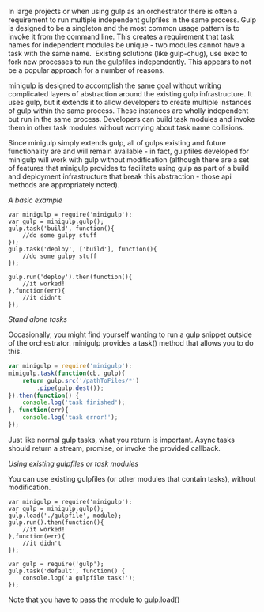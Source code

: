 ﻿In large projects or when using gulp as an orchestrator there is often a requirement to run multiple independent gulpfiles in the same process.  Gulp is designed to be a singleton and the most common usage pattern is to invoke it from the command line.  This creates a requirement that task names for independent modules be unique - two modules cannot have a task with the same name.
﻿
Existing solutions (like gulp-chug), use exec to fork new processes to run the gulpfiles independently.  This appears to not be a popular approach for a number of reasons.

minigulp is designed to accomplish the same goal without writing complicated layers of abstraction around the existing gulp infrastructure.  It uses gulp, but it extends it to allow developers to create multiple instances of gulp within the same process.  These instances are wholly independent but run in the same process.  Developers can build task modules and invoke them in other task modules without worrying about task name collisions.  

Since minigulp simply extends gulp, all of gulps existing and future functionality are and will remain available - in fact, gulpfiles developed for minigulp will work with gulp without modification (although there are a set of features that minigulp provides to facilitate using gulp as part of a build and deployment infrastructure that break this abstraction - those api methods are appropriately noted).


*A basic example*

```
var minigulp = require('minigulp');
var gulp = minigulp.gulp();
gulp.task('build', function(){
    //do some gulpy stuff
});
gulp.task('deploy', ['build'], function(){
	//do some gulpy stuff
});

gulp.run('deploy').then(function(){
	//it worked!
},function(err){
	//it didn't
});
```

*Stand alone tasks*

Occasionally, you might find yourself wanting to run a gulp snippet outside of the orchestrator.  minigulp provides
a task() method that allows you to do this.

```javascript
var minigulp = require('minigulp');
minigulp.task(function(cb, gulp){
	return gulp.src('/pathToFiles/*')
		.pipe(gulp.dest());
}).then(function() {
	console.log('task finished');
}, function(err){
	console.log('task error!');
});
```

Just like normal gulp tasks, what you return is important. Async tasks should return a stream, promise, or invoke the provided 
callback.

*Using existing gulpfiles or task modules*

You can use existing gulpfiles (or other modules that contain tasks), without modification.  

```
var minigulp = require('minigulp');
var gulp = minigulp.gulp();
gulp.load('./gulpfile', module);
gulp.run().then(function(){
	//it worked!
},function(err){
	//it didn't
});
```

```
var gulp = require('gulp');
gulp.task('default', function() {
	console.log('a gulpfile task!');
});
```

Note that you have to pass the module to gulp.load()




